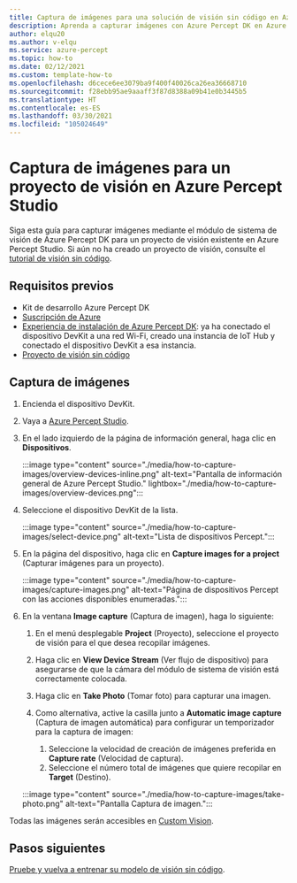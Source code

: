 ```yaml
---
title: Captura de imágenes para una solución de visión sin código en Azure Percept Studio
description: Aprenda a capturar imágenes con Azure Percept DK en Azure Percept Studio para una solución de visión sin código.
author: elqu20
ms.author: v-elqu
ms.service: azure-percept
ms.topic: how-to
ms.date: 02/12/2021
ms.custom: template-how-to
ms.openlocfilehash: d6cece6ee3079ba9f400f40026ca26ea36668710
ms.sourcegitcommit: f28ebb95ae9aaaff3f87d8388a09b41e0b3445b5
ms.translationtype: HT
ms.contentlocale: es-ES
ms.lasthandoff: 03/30/2021
ms.locfileid: "105024649"
---
```

# <a name="capture-images-for-a-vision-project-in-azure-percept-studio"></a>Captura de imágenes para un proyecto de visión en Azure Percept Studio

Siga esta guía para capturar imágenes mediante el módulo de sistema de visión de Azure Percept DK para un proyecto de visión existente en Azure Percept Studio. Si aún no ha creado un proyecto de visión, consulte el [tutorial de visión sin código](./tutorial-nocode-vision.md).

## <a name="prerequisites"></a>Requisitos previos

- Kit de desarrollo Azure Percept DK
- [Suscripción de Azure](https://azure.microsoft.com/free/)
- [Experiencia de instalación de Azure Percept DK](./quickstart-percept-dk-set-up.md): ya ha conectado el dispositivo DevKit a una red Wi-Fi, creado una instancia de IoT Hub y conectado el dispositivo DevKit a esa instancia.
- [Proyecto de visión sin código](./tutorial-nocode-vision.md)

## <a name="capture-images"></a>Captura de imágenes

1. Encienda el dispositivo DevKit.

1. Vaya a [Azure Percept Studio](https://go.microsoft.com/fwlink/?linkid=2135819).

1. En el lado izquierdo de la página de información general, haga clic en **Dispositivos**.

    :::image type="content" source="./media/how-to-capture-images/overview-devices-inline.png" alt-text="Pantalla de información general de Azure Percept Studio." lightbox="./media/how-to-capture-images/overview-devices.png":::

1. Seleccione el dispositivo DevKit de la lista.

    :::image type="content" source="./media/how-to-capture-images/select-device.png" alt-text="Lista de dispositivos Percept.":::

1. En la página del dispositivo, haga clic en **Capture images for a project** (Capturar imágenes para un proyecto).

    :::image type="content" source="./media/how-to-capture-images/capture-images.png" alt-text="Página de dispositivos Percept con las acciones disponibles enumeradas.":::

1. En la ventana **Image capture** (Captura de imagen), haga lo siguiente:

    1. En el menú desplegable **Project** (Proyecto), seleccione el proyecto de visión para el que desea recopilar imágenes.

    1. Haga clic en **View Device Stream** (Ver flujo de dispositivo) para asegurarse de que la cámara del módulo de sistema de visión está correctamente colocada.

    1. Haga clic en **Take Photo** (Tomar foto) para capturar una imagen.

    1. Como alternativa, active la casilla junto a **Automatic image capture** (Captura de imagen automática) para configurar un temporizador para la captura de imagen:

        1. Seleccione la velocidad de creación de imágenes preferida en **Capture rate** (Velocidad de captura).
        1. Seleccione el número total de imágenes que quiere recopilar en **Target** (Destino).

    :::image type="content" source="./media/how-to-capture-images/take-photo.png" alt-text="Pantalla Captura de imagen.":::

Todas las imágenes serán accesibles en [Custom Vision](https://www.customvision.ai/).

## <a name="next-steps"></a>Pasos siguientes

[Pruebe y vuelva a entrenar su modelo de visión sin código](../cognitive-services/custom-vision-service/test-your-model.md).
